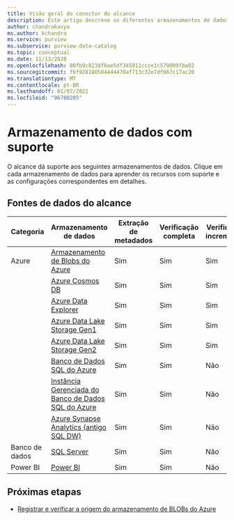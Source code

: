 ```yaml
---
title: Visão geral do conector do alcance
description: Este artigo descreve os diferentes armazenamentos de dados e funcionalidades com suporte no alcance
author: chandrakavya
ms.author: kchandra
ms.service: purview
ms.subservice: purview-data-catalog
ms.topic: conceptual
ms.date: 11/13/2020
ms.openlocfilehash: 88fb9c823df6ae5df345911ccce1c579009fba02
ms.sourcegitcommit: f6f928180504444470af713c32e7df667c17ac20
ms.translationtype: MT
ms.contentlocale: pt-BR
ms.lasthandoff: 01/07/2021
ms.locfileid: "96780205"
---
```

# <a name="supported-data-stores"></a>Armazenamento de dados com suporte

O alcance dá suporte aos seguintes armazenamentos de dados. Clique em cada armazenamento de dados para aprender os recursos com suporte e as configurações correspondentes em detalhes.

## <a name="purview-data-sources"></a>Fontes de dados do alcance

|**Categoria**|  **Armazenamento de dados**  |**Extração de metadados**|**Verificação completa**|**Verificação incremental**|**Verificação com escopo**|**Classificação**|**Linhagem**|
|---|---|---|---|---|---|---|---|
| Azure | [Armazenamento de Blobs do Azure](register-scan-azure-blob-storage-source.md)| Sim| Sim| Sim| Sim| Sim| Sim|
||[Azure Cosmos DB](register-scan-azure-cosmos-database.md)|Sim| Sim| Sim| Sim| Sim| Sim|
||[Azure Data Explorer](register-scan-azure-data-explorer.md)|Sim| Sim| Sim| Sim| Sim| Sim|
||[Azure Data Lake Storage Gen1](register-scan-adls-gen1.md)|Sim| Sim| Sim| Sim| Sim| Sim|
||[Azure Data Lake Storage Gen2](register-scan-adls-gen2.md)|Sim| Sim| Sim| Sim| Sim| Sim|
||[Banco de Dados SQL do Azure](register-scan-azure-sql-database.md)|Sim| Sim| Não| Sim| Sim| Sim|
||[Instância Gerenciada do Banco de Dados SQL do Azure](register-scan-azure-sql-database-managed-instance.md)|Sim| Sim| Não| Sim| Sim| Sim|
||[Azure Synapse Analytics (antigo SQL DW)](register-scan-azure-synapse-analytics.md)|Sim| Sim| Não| Sim| Sim| Sim|
|Banco de dados|[SQL Server](register-scan-on-premises-sql-server.md)|Sim| Sim| Não| Sim| Sim| Sim|
|Power BI|[Power BI](register-scan-power-bi-tenant.md)|Sim| Sim| Não| Não| Não| Sim|

## <a name="next-steps"></a>Próximas etapas

- [Registrar e verificar a origem do armazenamento de BLOBs do Azure](register-scan-azure-blob-storage-source.md)